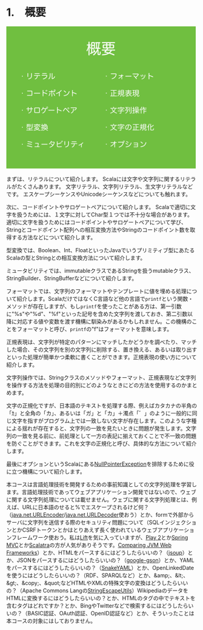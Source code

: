 # 1.　概要
<img src="../image/string_course.002.jpeg" width="500px">
<p>まずは、リテラルについて紹介します。 Scalaには文字や文字列に関するリテラルがたくさんあります。 文字リテラル、文字列リテラル、生文字リテラルなどです。 エスケープシーケンスやUnicodeシーケンスなどについても触れます。</p>

<p>次に、コードポイントやサロゲートペアについて紹介します。 Scalaで適切に文字を扱うためには、１文字に対してChar型１つでは不十分な場合があります。 適切に文字を扱うためにはコードポイントやサロゲートペアについて学び、Stringとコードポイント配列への相互変換方法やStringのコードポイント数を取得する方法などについて紹介します。</p>

<p>型変換では、Boolean、Int、FloatといったJavaでいうプリミティブ型にあたるScalaの型とStringとの相互変換方法について紹介します。</p>

<p>ミュータビリティでは、immutableクラスであるStringを扱うmutableクラス、StringBuilder、StringBufferなどについて紹介します。</p>

フォーマットでは、文字列のフォーマットやテンプレートに値を埋める処理について紹介します。ScalaだけではなくC言語など他の言語で`printf`という関数・メソッドが存在しますが、もし`printf`を使ったことがある方は、第一引数に"%s"や"%d"、"%f"といった記号を含めた文字列を渡しておき、第二引数以降に対応する値や変数を渡す機構に馴染みがあるかもしれません。この機構のことをフォーマットと呼び、`printf`の"f"はフォーマットを意味します。

<p>正規表現は、文字列が特定のパターンにマッチしたかどうかを調べたり、マッチした場合、その文字列を別の文字列に削除する、置き換える、あるいは取り出すといった処理が簡単かつ柔軟に書くことができます。正規表現の使い方について紹介します。</p>

<p>文字列操作では、Stringクラスのメソッドやフォーマット、正規表現など文字列を操作する方法を処理の目的別にどのようなときにどの方法を使用するのかまとめます。</p>

<p>文字の正規化ですが、日本語のテキストを処理する際、例えばカタカナの半角の「ｶ」と全角の「カ」、あるいは「ガ」と「カ」＋濁点「゛」のように一般的に同じ文字を指すがプログラム上では一致しない文字が存在します。このような字種による揺れが存在すると、文字列の一致を見たいときに問題が発生します。文字列の一致を見る前に、前処理として一方の表記に揃えておくことで不一致の問題を防ぐことができます。これを文字の正規化と呼び、具体的な方法について紹介します。</p>

<p>最後にオプションというScalaにある<a href="http://docs.oracle.com/javase/jp/8/api/java/lang/NullPointerException.html" target="_blank">NullPointerException</a>を排除するために役に立つ機構について紹介します。</p>

<p>本コースは言語処理技術を開発するための事前知識としての文字列処理を学習します。言語処理技術であってウェブアプリケーション開発ではないので、ウェブに関する文字列処理については載せません。ウェブに関する文字列処理とは、例えば、URLに日本語のせると%でエスケープされるけど何？（<a href="https://docs.oracle.com/javase/jp/8/docs/api/java/net/URLEncoder.html" target="_blank">java.net.URLEncoder</a>/<a href="https://docs.oracle.com/javase/jp/8/docs/api/java/net/URLDecoder.html" target="_blank">java.net.URLDecoder</a>使おう）とか、formで外部からサーバに文字列を送信する際のセキュリティ問題について（SQLインジェクションとかCSRFトークンとかはとりあえず長く使われているウェブアプリケーションフレームワーク使おう。私は<a href="http://liftweb.net/" target="_blank">Lift</a>を気に入っていますが、<a href="https://www.playframework.com/" target="_blank">Play 2</a>とか<a href="https://projects.spring.io/spring-framework/" target="_blank">Spring MVC</a>とか<a href="http://www.scalatra.org/" target="_blank">Scalatra</a>の方が人気がありそうです。<a href="http://www.slideshare.net/mraible/comparing-jvm-web-frameworks-devoxx-france-2013?next_slideshow=1" target="_blank">Comparing JVM Web Frameworks</a>）とか、HTMLをパースするにはどうしたらいいの？（<a href="http://jsoup.org/" target="_blank">jsoup</a>）とか、JSONをパースするにはどうしたらいいの？（<a href="https://github.com/google/gson" target="_blank">google-gson</a>）とか、YAMLをパースするにはどうしたらいいの？（<a href="https://bitbucket.org/asomov/snakeyaml" target="_blank">SnakeYAML</a>）とか、OpenLinkedDateを使うにはどうしたらいいの？（RDF、SPARQLなど）とか、&amp;amp;、&amp;lt;、&amp;gt;、&amp;copy;、&amp;quot;などHTMLやXMLの特殊文字の変換はどうしたらいいの？（Apache Commons Langの<a href="https://commons.apache.org/proper/commons-lang/javadocs/api-release/org/apache/commons/lang3/StringEscapeUtils.html" target="_blank">StringEscapeUtils</a>）WikipediaのデータをHTMLに変換するにはどうしたらいいの？とか、HTMLのタグの中でテキストを含むタグはどれですか？とか、BingやTwitterなどで検索するにはどうしたらいいの？（BASIC認証、OAuth認証、OpenID認証など）とか、そういったことは本コースの対象にはしておりません。</p>
